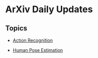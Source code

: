 # ArXiv Daily Updates

## Topics

- [Action Recognition](./action-recognition.md)

- [Human Pose Estimation](./human-pose-estimation.md)

